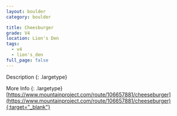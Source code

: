 ```yaml
---
layout: boulder
category: boulder

title: Cheesburger
grade: V4
location: Lion's Den
tags:
  - v4
  - lion's_den
full_page: false
---
```


Description
{: .largetype}


More Info
{: .largetype}
[https://www.mountainproject.com/route/106657881/cheeseburger](https://www.mountainproject.com/route/106657881/cheeseburger){:target="_blank"}
